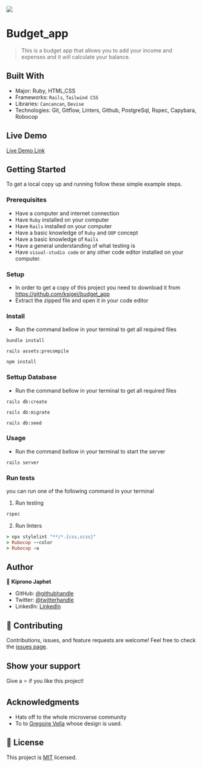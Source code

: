 ![](https://img.shields.io/badge/Microverse-blueviolet)

# Budget_app

> This is a budget app that allows you to add your income and expenses and it will calculate your balance.


## Built With

- Major: Ruby, HTML,CSS
- Frameworks: `Rails`, `Tailwind CSS`
- Libraries: `Cancancan`, `Devise`
- Technologies: Git, Gitflow, Linters, Github, PostgreSql, Rspec, Capybara, Robocop

## Live Demo

[Live Demo Link](https://budget5050.herokuapp.com/)

## Getting Started
To get a local copy up and running follow these simple example steps.

### Prerequisites
- Have a computer and internet connection
- Have `Ruby` installed on your computer
- Have `Rails` installed on your computer
- Have a basic knowledge of `Ruby` and `OOP` concept
- Have a basic knowledge of `Rails`
- Have a general understanding of what testing is
- Have `visual-studio code` or any other code editor installed on your computer.

### Setup
- In order to get a copy of this project you need to download it from https://github.com/ksigei/budget_app
- Extract the zipped file and open it in your code editor
### Install
- Run the command bellow in your terminal to get all required files
```
bundle install
```
```
rails assets:precompile
```

```
npm install
```
### Settup Database
- Run the command bellow in your terminal to get all required files
```
rails db:create
```
```
rails db:migrate
```
```
rails db:seed
```

### Usage
- Run the command bellow in your terminal to start the server
```
rails server
```
### Run tests
you can run one of the following command in your terminal
1. Run testing
```Ruby
rspec
```
2. Run linters
```Ruby
> npx stylelint "**/*.{css,scss}"
> Rubocop --color
> Rubocop -a
```
## Author

👤 **Kiprono Japhet**

- GitHub: [@githubhandle](https://github.com/ksigei)
- Twitter: [@twitterhandle](https://twitter.com/_kipronojaphet)
- LinkedIn: [LinkedIn](https://www.linkedin.com/in/kiprono-japhet/)


## 🤝 Contributing

Contributions, issues, and feature requests are welcome!
Feel free to check the [issues page](../../issues/).
## Show your support

Give a ⭐️ if you like this project!
## Acknowledgments

- Hats off to the whole microverse community
- To to [Gregoire Vella](https://www.behance.net/gregoirevella) whose design is used.

## 📝 License
This project is [MIT](./LICENSE) licensed.
